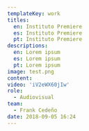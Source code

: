 ```yaml
---
templateKey: work
titles:
  en: Instituto Premiere
  es: Instituto Premiere
  pt: Instituto Premiere
descriptions:
  en: Lorem ipsum
  es: Lorem ipsum
  pt: Lorem ipsum
image: test.png
content:
video: 'iV2eWX60jIw'
role:
  - Audiovisual
team:
  - Frank Cedeño
date: 2018-09-05 16:24
---
```

